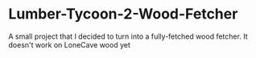 # Lumber-Tycoon-2-Wood-Fetcher
A small project that I decided to turn into a fully-fetched wood fetcher.
It doesn't work on LoneCave wood yet
